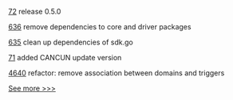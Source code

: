 
[72](https://github.com/hyperledger/web3j-solidity-gradle-plugin/pull/72) release 0.5.0

[636](https://github.com/hyperledger-labs/fabric-token-sdk/pull/636) remove dependencies to core and driver packages

[635](https://github.com/hyperledger-labs/fabric-token-sdk/pull/635) clean up dependencies of sdk.go

[71](https://github.com/hyperledger/web3j-solidity-gradle-plugin/pull/71) added CANCUN update version

[4640](https://github.com/hyperledger/iroha/pull/4640) refactor: remove association between domains and triggers


[See more >>>](https://start-here.hyperledger.org/pull-requests)
